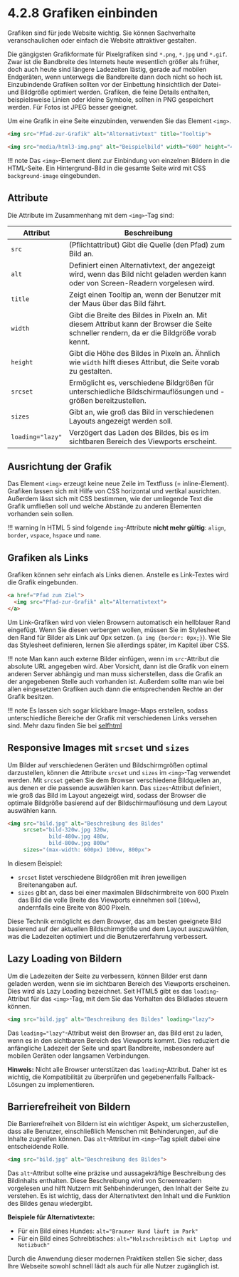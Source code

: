 # 4.2.8 Grafiken einbinden

Grafiken sind für jede Website wichtig. Sie können Sachverhalte veranschaulichen oder einfach die Website attraktiver gestalten.

Die gängigsten Grafikformate für Pixelgrafiken sind `*.png`, `*.jpg` und `*.gif`. Zwar ist die Bandbreite des Internets heute wesentlich größer als früher, doch auch heute sind längere Ladezeiten lästig, gerade auf mobilen Endgeräten, wenn unterwegs die Bandbreite dann doch nicht so hoch ist. Einzubindende Grafiken sollten vor der Einbettung hinsichtlich der Datei- und Bildgröße optimiert werden. Grafiken, die feine Details enthalten, beispielsweise Linien oder kleine Symbole, sollten in PNG gespeichert werden. Für Fotos ist JPEG besser geeignet.


Um eine Grafik in eine Seite einzubinden, verwenden Sie das Element `<img>`.

```html linenums="1"
<img src="Pfad-zur-Grafik" alt="Alternativtext" title="Tooltip">
```

```html linenums="1"
<img src="media/html3-img.png" alt="Beispielbild" width="600" height="400">
```

!!! note
    Das `<img>`-Element dient zur Einbindung von einzelnen Bildern in die HTML-Seite. Ein Hintergrund-Bild in die gesamte Seite wird mit CSS `background-image` eingebunden.

## Attribute

Die Attribute im Zusammenhang mit dem `<img>`-Tag sind:


| Attribut       | Beschreibung                                                                                                 |
|----------------|-------------------------------------------------------------------------------------------------------------|
| `src`          | (Pflichtattribut) Gibt die Quelle (den Pfad) zum Bild an.                                                   |
| `alt`          | Definiert einen Alternativtext, der angezeigt wird, wenn das Bild nicht geladen werden kann oder von Screen-Readern vorgelesen wird. |
| `title`        | Zeigt einen Tooltip an, wenn der Benutzer mit der Maus über das Bild fährt.                                  |
| `width`        | Gibt die Breite des Bildes in Pixeln an. Mit diesem Attribut kann der Browser die Seite schneller rendern, da er die Bildgröße vorab kennt. |
| `height`       | Gibt die Höhe des Bildes in Pixeln an. Ähnlich wie `width` hilft dieses Attribut, die Seite vorab zu gestalten.|
| `srcset`       | Ermöglicht es, verschiedene Bildgrößen für unterschiedliche Bildschirmauflösungen und -größen bereitzustellen. |
| `sizes`        | Gibt an, wie groß das Bild in verschiedenen Layouts angezeigt werden soll.                                   |
| `loading="lazy"`| Verzögert das Laden des Bildes, bis es im sichtbaren Bereich des Viewports erscheint.                       |



## Ausrichtung der Grafik

Das Element `<img>` erzeugt keine neue Zeile im Textfluss (= inline-Element). Grafiken lassen sich mit Hilfe von CSS horizontal und vertikal ausrichten. Außerdem lässt sich mit CSS bestimmen, wie der umliegende Text die Grafik umfließen soll und welche Abstände zu anderen Elementen vorhanden sein sollen.

!!! warning
    In HTML 5 sind folgende `img`-Attribute **nicht mehr gültig**: `align`, `border`, `vspace`, `hspace` und `name`.

## Grafiken als Links

Grafiken können sehr einfach als Links dienen. Anstelle es Link-Textes wird die Grafik eingebunden.

```html linenums="1"
<a href="Pfad zum Ziel">
  <img src="Pfad-zur-Grafik" alt="Alternativtext">
</a>
```

Um Link-Grafiken wird von vielen Browsern automatisch ein hellblauer Rand eingefügt. Wenn Sie diesen verbergen wollen, müssen Sie im Stylesheet den Rand für Bilder als Link auf 0px setzen. (`a img {border: 0px;}`). Wie Sie das Stylesheet definieren, lernen Sie allerdings später, im Kapitel über CSS.

!!! note
    Man kann auch externe Bilder einfügen, wenn im `src`-Attribut die absolute URL angegeben wird. Aber Vorsicht, dann ist die Grafik von einem anderen Server abhängig und man muss sicherstellen, dass die Grafik an der angegebenen Stelle auch vorhanden ist. Außerdem sollte man wie bei allen eingesetzten Grafiken auch dann die entsprechenden Rechte an der Grafik besitzen.

!!! note
    Es lassen sich sogar klickbare Image-Maps erstellen, sodass unterschiedliche Bereiche der Grafik mit verschiedenen Links versehen sind. Mehr dazu finden Sie bei [selfhtml](https://wiki.selfhtml.org/wiki/HTML/Multimedia_und_Grafiken/verweissensitive_Grafiken)

## Responsive Images mit `srcset` und `sizes`

Um Bilder auf verschiedenen Geräten und Bildschirmgrößen optimal darzustellen, können die Attribute `srcset` und `sizes` im `<img>`-Tag verwendet werden. Mit `srcset` geben Sie dem Browser verschiedene Bildquellen an, aus denen er die passende auswählen kann. Das `sizes`-Attribut definiert, wie groß das Bild im Layout angezeigt wird, sodass der Browser die optimale Bildgröße basierend auf der Bildschirmauflösung und dem Layout auswählen kann.

```html linenums="1"
<img src="bild.jpg" alt="Beschreibung des Bildes"
     srcset="bild-320w.jpg 320w,
             bild-480w.jpg 480w,
             bild-800w.jpg 800w"
     sizes="(max-width: 600px) 100vw, 800px">
```

In diesem Beispiel:

- `srcset` listet verschiedene Bildgrößen mit ihren jeweiligen Breitenangaben auf.
- `sizes` gibt an, dass bei einer maximalen Bildschirmbreite von 600 Pixeln das Bild die volle Breite des Viewports einnehmen soll (`100vw`), andernfalls eine Breite von 800 Pixeln.

Diese Technik ermöglicht es dem Browser, das am besten geeignete Bild basierend auf der aktuellen Bildschirmgröße und dem Layout auszuwählen, was die Ladezeiten optimiert und die Benutzererfahrung verbessert.

## Lazy Loading von Bildern

Um die Ladezeiten der Seite zu verbessern, können Bilder erst dann geladen werden, wenn sie im sichtbaren Bereich des Viewports erscheinen. Dies wird als Lazy Loading bezeichnet. Seit HTML5 gibt es das `loading`-Attribut für das `<img>`-Tag, mit dem Sie das Verhalten des Bildlades steuern können.

```html linenums="1"
<img src="bild.jpg" alt="Beschreibung des Bildes" loading="lazy">
```

Das `loading="lazy"`-Attribut weist den Browser an, das Bild erst zu laden, wenn es in den sichtbaren Bereich des Viewports kommt. Dies reduziert die anfängliche Ladezeit der Seite und spart Bandbreite, insbesondere auf mobilen Geräten oder langsamen Verbindungen.

**Hinweis:** Nicht alle Browser unterstützen das `loading`-Attribut. Daher ist es wichtig, die Kompatibilität zu überprüfen und gegebenenfalls Fallback-Lösungen zu implementieren.

## Barrierefreiheit von Bildern

Die Barrierefreiheit von Bildern ist ein wichtiger Aspekt, um sicherzustellen, dass alle Benutzer, einschließlich Menschen mit Behinderungen, auf die Inhalte zugreifen können. Das `alt`-Attribut im `<img>`-Tag spielt dabei eine entscheidende Rolle.

```html linenums="1"
<img src="bild.jpg" alt="Beschreibung des Bildes">
```

Das `alt`-Attribut sollte eine präzise und aussagekräftige Beschreibung des Bildinhalts enthalten. Diese Beschreibung wird von Screenreadern vorgelesen und hilft Nutzern mit Sehbehinderungen, den Inhalt der Seite zu verstehen. Es ist wichtig, dass der Alternativtext den Inhalt und die Funktion des Bildes genau wiedergibt.

**Beispiele für Alternativtexte:**

- Für ein Bild eines Hundes: `alt="Brauner Hund läuft im Park"`
- Für ein Bild eines Schreibtisches: `alt="Holzschreibtisch mit Laptop und Notizbuch"`

Durch die Anwendung dieser modernen Praktiken stellen Sie sicher, dass Ihre Webseite sowohl schnell lädt als auch für alle Nutzer zugänglich ist.
```